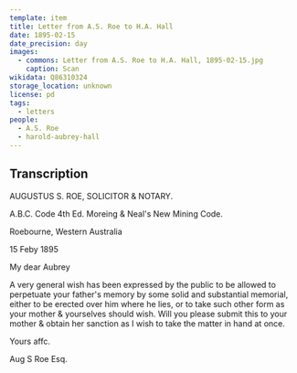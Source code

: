 ```yaml
---
template: item
title: Letter from A.S. Roe to H.A. Hall
date: 1895-02-15
date_precision: day
images:
  - commons: Letter from A.S. Roe to H.A. Hall, 1895-02-15.jpg
    caption: Scan
wikidata: Q86310324
storage_location: unknown
license: pd
tags:
  - letters
people:
  - A.S. Roe
  - harold-aubrey-hall
---
```


## Transcription

AUGUSTUS S. ROE,
SOLICITOR & NOTARY.

A.B.C. Code 4th Ed.
Moreing & Neal's New Mining Code.

Roebourne,
Western Australia

15 Feby 1895

My dear Aubrey

A very general wish has been expressed by the public to be allowed to perpetuate your father's memory
by some solid and substantial memorial, either to be erected over him where he lies,
or to take such other form as your mother & yourselves should wish.
Will you please submit this to your mother & obtain her sanction as I wish to take the matter in hand at once.

Yours affc.

Aug S Roe Esq.

